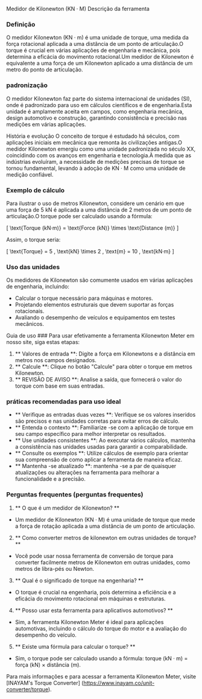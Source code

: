 Medidor de Kilonewton (KN · M) Descrição da ferramenta

### Definição
O medidor Kilonewton (KN · m) é uma unidade de torque, uma medida da força rotacional aplicada a uma distância de um ponto de articulação.O torque é crucial em várias aplicações de engenharia e mecânica, pois determina a eficácia do movimento rotacional.Um medidor de Kilonewton é equivalente a uma força de um Kilonewton aplicado a uma distância de um metro do ponto de articulação.

### padronização
O medidor Kilonewton faz parte do sistema internacional de unidades (SI), onde é padronizado para uso em cálculos científicos e de engenharia.Esta unidade é amplamente aceita em campos, como engenharia mecânica, design automotivo e construção, garantindo consistência e precisão nas medições em várias aplicações.

História e evolução
O conceito de torque é estudado há séculos, com aplicações iniciais em mecânica que remonta às civilizações antigas.O medidor Kilonewton emergiu como uma unidade padronizada no século XX, coincidindo com os avanços em engenharia e tecnologia.À medida que as indústrias evoluíram, a necessidade de medições precisas de torque se tornou fundamental, levando à adoção de KN · M como uma unidade de medição confiável.

### Exemplo de cálculo
Para ilustrar o uso de metros Kilonewton, considere um cenário em que uma força de 5 kN é aplicada a uma distância de 2 metros de um ponto de articulação.O torque pode ser calculado usando a fórmula:

\[ \text{Torque (kN·m)} = \text{Force (kN)} \times \text{Distance (m)} \]

Assim, o torque seria:

\[ \text{Torque} = 5 \, \text{kN} \times 2 \, \text{m} = 10 \, \text{kN·m} \]

### Uso das unidades
Os medidores de Kilonewton são comumente usados ​​em várias aplicações de engenharia, incluindo:
- Calcular o torque necessário para máquinas e motores.
- Projetando elementos estruturais que devem suportar as forças rotacionais.
- Avaliando o desempenho de veículos e equipamentos em testes mecânicos.

Guia de uso ###
Para usar efetivamente a ferramenta Kilonewton Meter em nosso site, siga estas etapas:
1. ** Valores de entrada **: Digite a força em Kilonewtons e a distância em metros nos campos designados.
2. ** Calcule **: Clique no botão "Calcule" para obter o torque em metros Kilonewton.
3. ** REVISÃO DE AVISO **: Analise a saída, que fornecerá o valor do torque com base em suas entradas.

### práticas recomendadas para uso ideal
- ** Verifique as entradas duas vezes **: Verifique se os valores inseridos são precisos e nas unidades corretas para evitar erros de cálculo.
- ** Entenda o contexto **: Familiarize -se com a aplicação de torque em seu campo específico para melhor interpretar os resultados.
- ** Use unidades consistentes **: Ao executar vários cálculos, mantenha a consistência nas unidades usadas para garantir a comparabilidade.
- ** Consulte os exemplos **: Utilize cálculos de exemplo para orientar sua compreensão de como aplicar a ferramenta de maneira eficaz.
- ** Mantenha -se atualizado **: mantenha -se a par de quaisquer atualizações ou alterações na ferramenta para melhorar a funcionalidade e a precisão.

### Perguntas frequentes (perguntas frequentes)

1. ** O que é um medidor de Kilonewton? **
- Um medidor de Kilonewton (KN · M) é uma unidade de torque que mede a força de rotação aplicada a uma distância de um ponto de articulação.

2. ** Como converter metros de kilonewton em outras unidades de torque? **
- Você pode usar nossa ferramenta de conversão de torque para converter facilmente metros de Kilonewton em outras unidades, como metros de libra-pés ou Newton.

3. ** Qual é o significado de torque na engenharia? **
- O torque é crucial na engenharia, pois determina a eficiência e a eficácia do movimento rotacional em máquinas e estruturas.

4. ** Posso usar esta ferramenta para aplicativos automotivos? **
- Sim, a ferramenta Kilonewton Meter é ideal para aplicações automotivas, incluindo o cálculo do torque do motor e a avaliação do desempenho do veículo.

5. ** Existe uma fórmula para calcular o torque? **
- Sim, o torque pode ser calculado usando a fórmula: torque (kN · m) = força (kN) × distância (m).

Para mais informações e para acessar a ferramenta Kilonewton Meter, visite [INAYAM's Torque Converter] (https://www.inayam.co/unit-converter/torque).